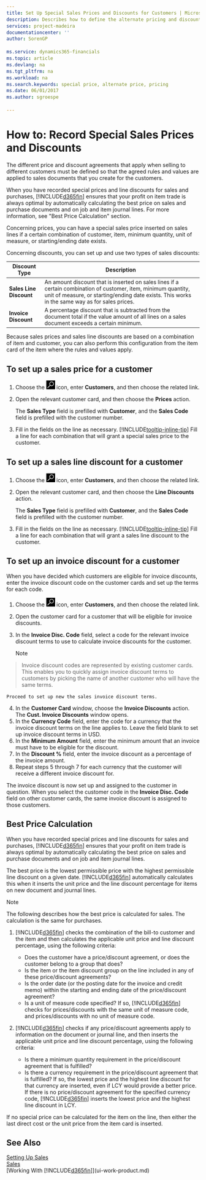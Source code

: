 ```yaml
---
title: Set Up Special Sales Prices and Discounts for Customers | Microsoft Docs
description: Describes how to define the alternate pricing and discount agreements that you want to apply to sales documents when selling to different customers.
services: project-madeira
documentationcenter: ''
author: SorenGP

ms.service: dynamics365-financials
ms.topic: article
ms.devlang: na
ms.tgt_pltfrm: na
ms.workload: na
ms.search.keywords: special price, alternate price, pricing
ms.date: 06/01/2017
ms.author: sgroespe

---
```

# How to: Record Special Sales Prices and Discounts
The different price and discount agreements that apply when selling to different customers must be defined so that the agreed rules and values are applied to sales documents that you create for the customers.

When you have recorded special prices and line discounts for sales and purchases, [!INCLUDE[d365fin](includes/d365fin_md.md)] ensures that your profit on item trade is always optimal by automatically calculating the best price on sales and purchase documents and on job and item journal lines. For more information, see "Best Price Calculation" section.

Concerning prices, you can have a special sales price inserted on sales lines if a certain combination of customer, item, minimum quantity, unit of measure, or starting/ending date exists.

Concerning discounts, you can set up and use two types of sales discounts:

| Discount Type | Description |
| --- | --- |
| **Sales Line Discount** |An amount discount that is inserted on sales lines if a certain combination of customer, item, minimum quantity, unit of measure, or starting/ending date exists. This works in the same way as for sales prices. |
| **Invoice Discount** |A percentage discount that is subtracted from the document total if the value amount of all lines on a sales document exceeds a certain minimum. |

Because sales prices and sales line discounts are based on a combination of item and customer, you can also perform this configuration from the item card of the item where the rules and values apply.

## To set up a sales price for a customer
1. Choose the ![Search for Page or Report](media/ui-search/search_small.png "Search for Page or Report icon") icon, enter **Customers**, and then choose the related link.
2. Open the relevant customer card, and then choose the **Prices** action.

    The **Sales Type** field is prefilled with **Customer**, and the **Sales Code** field is prefilled with the customer number.
3. Fill in the fields on the line as necessary. [!INCLUDE[tooltip-inline-tip](includes/tooltip-inline-tip_md.md)] Fill a line for each combination that will grant a special sales price to the customer.

## To set up a sales line discount for a customer
1. Choose the ![Search for Page or Report](media/ui-search/search_small.png "Search for Page or Report icon") icon, enter **Customers**, and then choose the related link.
2. Open the relevant customer card, and then choose the **Line Discounts** action.

    The **Sales Type** field is prefilled with **Customer**, and the **Sales Code** field is prefilled with the customer number.
3. Fill in the fields on the line as necessary. [!INCLUDE[tooltip-inline-tip](includes/tooltip-inline-tip_md.md)] Fill a line for each combination that will grant a sales line discount to the customer.

## To set up an invoice discount for a customer
When you have decided which customers are eligible for invoice discounts, enter the invoice discount code on the customer cards and set up the terms for each code.

1. Choose the ![Search for Page or Report](media/ui-search/search_small.png "Search for Page or Report icon") icon, enter **Customers**, and then choose the related link.
2. Open the customer card for a customer that will be eligible for invoice discounts.
3. In the **Invoice Disc. Code** field, select a code for the relevant invoice discount terms to use to calculate invoice discounts for the customer.

    > [!NOTE]  
>   Invoice discount codes are represented by existing customer cards. This enables you to quickly assign invoice discount terms to customers by picking the name of another customer who will have the same terms.

    Proceed to set up new the sales invoice discount terms.
4. In the **Customer Card** window, choose the **Invoice Discounts** action. The **Cust. Invoice Discounts** window opens.
5. In the **Currency Code** field, enter the code for a currency that the invoice discount terms on the line applies to. Leave the field blank to set up invoice discount terms in USD.
6. In the **Minimum Amount** field, enter the minimum amount that an invoice must have to be eligible for the discount.
7. In the **Discount %** field, enter the invoice discount as a percentage of the invoice amount.
8. Repeat steps 5 through 7 for each currency that the customer will receive a different invoice discount for.

The invoice discount is now set up and assigned to the customer in question. When you select the customer code in the **Invoice Disc. Code** field on other customer cards, the same invoice discount is assigned to those customers.

## Best Price Calculation
When you have recorded special prices and line discounts for sales and purchases, [!INCLUDE[d365fin](includes/d365fin_md.md)] ensures that your profit on item trade is always optimal by automatically calculating the best price on sales and purchase documents and on job and item journal lines.

The best price is the lowest permissible price with the highest permissible line discount on a given date. [!INCLUDE[d365fin](includes/d365fin_md.md)] automatically calculates this when it inserts the unit price and the line discount percentage for items on new document and journal lines.

> [!NOTE]  
>   The following describes how the best price is calculated for sales. The calculation is the same for purchases.

1. [!INCLUDE[d365fin](includes/d365fin_md.md)] checks the combination of the bill-to customer and the item and then calculates the applicable unit price and line discount percentage, using the following criteria:

    - Does the customer have a price/discount agreement, or does the customer belong to a group that does?
    - Is the item or the item discount group on the line included in any of these price/discount agreements?
    - Is the order date (or the posting date for the invoice and credit memo) within the starting and ending date of the price/discount agreement?
    - Is a unit of measure code specified? If so, [!INCLUDE[d365fin](includes/d365fin_md.md)] checks for prices/discounts with the same unit of measure code, and prices/discounts with no unit of measure code.

2. [!INCLUDE[d365fin](includes/d365fin_md.md)] checks if any price/discount agreements apply to information on the document or journal line, and then inserts the applicable unit price and line discount percentage, using the following criteria:

    - Is there a minimum quantity requirement in the price/discount agreement that is fulfilled?
    - Is there a currency requirement in the price/discount agreement that is fulfilled? If so, the lowest price and the highest line discount for that currency are inserted, even if LCY would provide a better price. If there is no price/discount agreement for the specified currency code, [!INCLUDE[d365fin](includes/d365fin_md.md)] inserts the lowest price and the highest line discount in LCY.

If no special price can be calculated for the item on the line, then either the last direct cost or the unit price from the item card is inserted.

## See Also
[Setting Up Sales](sales-setup-sales.md)  
[Sales](sales-manage-sales.md)  
[Working With [!INCLUDE[d365fin](includes/d365fin_md.md)]](ui-work-product.md)
